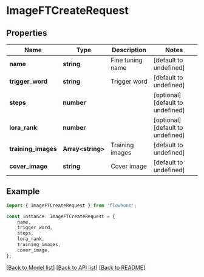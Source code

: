 # ImageFTCreateRequest


## Properties

Name | Type | Description | Notes
------------ | ------------- | ------------- | -------------
**name** | **string** | Fine tuning name | [default to undefined]
**trigger_word** | **string** | Trigger word | [default to undefined]
**steps** | **number** |  | [optional] [default to undefined]
**lora_rank** | **number** |  | [optional] [default to undefined]
**training_images** | **Array&lt;string&gt;** | Training images | [default to undefined]
**cover_image** | **string** | Cover image | [default to undefined]

## Example

```typescript
import { ImageFTCreateRequest } from 'flowhunt';

const instance: ImageFTCreateRequest = {
    name,
    trigger_word,
    steps,
    lora_rank,
    training_images,
    cover_image,
};
```

[[Back to Model list]](../README.md#documentation-for-models) [[Back to API list]](../README.md#documentation-for-api-endpoints) [[Back to README]](../README.md)
